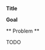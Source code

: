 **Title**
<!-- Just a title for your challenge -->
<!-- Ex: FUNCTION RETURN VALUES -->

**Goal**
<!-- Ex: Learn how to handle function return values. -->

** Problem **
<!--
  Typically a workshopper problem consist in a description of a javascript
  concept (or feature) that try to teach, a challenge for apply description above
  and lastly a verify instructions
-->
<!-- Ex:
  The result of the function is a value.
  You can get the result of the function as follows:

  const ret = Math.random()

  ** The challenge: **

  Create a file named function-return-value.js.

  Check to see if your program is correct by running this command:

  javascripting verify arrays.js
-->

TODO
